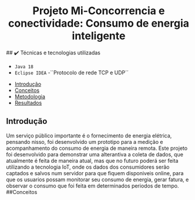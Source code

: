 <h1 align="center"> Projeto Mi-Concorrencia e conectividade: Consumo de energia inteligente </h1>
## ✔️ Técnicas e tecnologias utilizadas

- ``Java 18``
- ``Eclipse IDEA``
-``Protocolo de rede TCP e UDP´´


* [Introdução](#introdução)
* [Conceitos](#conceitos)
* [Metodologia](#metodologia)
* [Resultados](#resultados)


## Introdução
  Um serviço público importante é o fornecimento de energia elétrica, pensando nisso, foi desenvolvido um prototipo para a medição e acompanhamento do consumo de energia de maneira remota.
  Este projeto foi desenvolvido para demonstrar uma alterantiva a coleta de dados, que atualmente é feita de maneira atual, mas que no futuro poderá ser feita utilizando a tecnologia IoT, 
  onde os dados dos consumidores serão captados e salvos num servidor para que fiquem disponiveis online, para que os usuarios possam monitorar seu consumo de energia, gerar fatura, e observar o consumo
  que foi feita em determinados periodos de tempo.
##Conceitos
  

